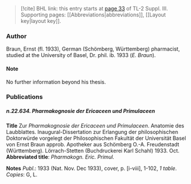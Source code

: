 > [!cite] BHL link: this entry starts at [page 33](https://www.biodiversitylibrary.org/item/103861#page/43/mode/1up) of TL-2 Suppl. III.
> Supporting pages: [[Abbreviations|abbreviations]], [[Layout key|layout key]].

### Author

Braun, Ernst (fl. 1933), German (Schömberg, Württemberg) pharmacist, studied at the University of Basel, Dr. phil. ib. 1933 (*E. Braun*).

#### Note

No further information beyond his thesis.

### Publications

##### n.22.634. Pharmakognosie der Ericaceen und Primulaceen

**Title**
Zur *Pharmakognosie der Ericaceen und Primulaceen*. Anatomie des Laubblattes. Inaugural-Dissertation zur Erlangung der philosophischen Doktorwürde vorgelegt der Philosophischen Fakultät der Universität Basel von Ernst Braun approb. Apotheker aus Schömberg O.-A. Freudenstadt (Württemberg). Lörrach-Stetten (Buchdruckerei Karl Schahl) 1933. Oct.
**Abbreviated title**: *Pharmakogn. Eric. Primul.*

**Notes**
*Publ*.: 1933 (Nat. Nov. Dec 1933), cover, p. \[i-viii\], 1-102, *1 table*. *Copies*: G, L.

